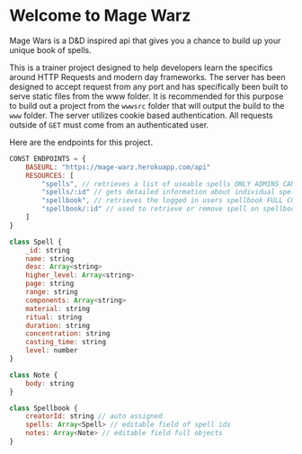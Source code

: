 Welcome to Mage Warz
====================

Mage Wars is a D&D inspired api that gives you a chance to build up your unique book of spells.

This is a trainer project designed to help developers learn the specifics around HTTP Requests and modern day frameworks. The server has been designed to accept request from any port and has specifically been built to serve static files from the www folder. It is recommended for this purpose to build out a project from the `wwwsrc` folder that will output the build to the `www` folder. The server utilizes cookie based authentication. All requests outside of `GET` must come from an authenticated user.

Here are the endpoints for this project.


```javascript
CONST ENDPOINTS = {
	BASEURL: "https://mage-warz.herokuapp.com/api"
	RESOURCES: [
		"spells", // retrieves a list of useable spells ONLY ADMINS CAN MODIFY THESE
		"spells/:id" // gets detailed information about individual spell
		"spellbook", // retrieves the logged in users spellbook FULL CONTROL VIA  - GET, POST
		"spellbook/:id" // used to retrieve or remove spell on spellbook - DELETE
	]
}

class Spell {
	_id: string
	name: string
	desc: Array<string>
	higher_level: Array<string>
	page: string
	range: string
	components: Array<string>
	material: string
	ritual: string
	duration: string
	concentration: string
	casting_time: string
	level: number
}

class Note {
 	body: string
}

class Spellbook {
	creatorId: string // auto assigned
	spells: Array<Spell> // editable field of spell ids
	notes: Array<Note> // editable field full objects
}

```




